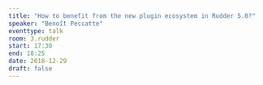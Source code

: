 ```yaml
---
title: "How to benefit from the new plugin ecosystem in Rudder 5.0?"
speaker: "Benoît Peccatte"
eventtype: talk
room: 3.rudder
start: 17:30
end: 18:25
date: 2018-12-29
draft: false
---
```

